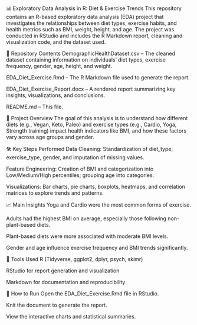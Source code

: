 📊 Exploratory Data Analysis in R: Diet & Exercise Trends
This repository contains an R-based exploratory data analysis (EDA) project that investigates the relationships between diet types, exercise habits, and health metrics such as BMI, weight, height, and age. The project was conducted in RStudio and includes the R Markdown report, cleaning and visualization code, and the dataset used.

📁 Repository Contents
DemographicHealthDataset.csv – The cleaned dataset containing information on individuals’ diet types, exercise frequency, gender, age, height, and weight.

EDA_Diet_Exercise.Rmd – The R Markdown file used to generate the report.

EDA_Diet_Exercise_Report.docx – A rendered report summarizing key insights, visualizations, and conclusions.

README.md – This file.

📌 Project Overview
The goal of this analysis is to understand how different diets (e.g., Vegan, Keto, Paleo) and exercise types (e.g., Cardio, Yoga, Strength training) impact health indicators like BMI, and how these factors vary across age groups and gender.

🛠️ Key Steps Performed
Data Cleaning: Standardization of diet_type, exercise_type, gender, and imputation of missing values.

Feature Engineering: Creation of BMI and categorization into Low/Medium/High percentiles; grouping age into categories.

Visualizations: Bar charts, pie charts, boxplots, heatmaps, and correlation matrices to explore trends and patterns.

📈 Main Insights
Yoga and Cardio were the most common forms of exercise.

Adults had the highest BMI on average, especially those following non-plant-based diets.

Plant-based diets were more associated with moderate BMI levels.

Gender and age influence exercise frequency and BMI trends significantly.

🧰 Tools Used
R (Tidyverse, ggplot2, dplyr, psych, skimr)

RStudio for report generation and visualization

Markdown for documentation and reproducibility

📑 How to Run
Open the EDA_Diet_Exercise.Rmd file in RStudio.

Knit the document to generate the report.

View the interactive charts and statistical summaries.

